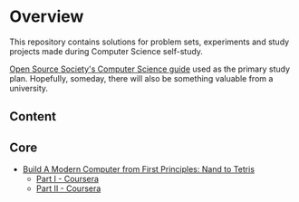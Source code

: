 # Overview
This repository contains solutions for problem sets, experiments and study projects made during Computer Science self-study.

[Open Source Society's Computer Science guide](https://github.com/open-source-society/computer-science) used as the primary study plan.
Hopefully, someday, there will also be something valuable from a university.

## Content
## Core
* [Build A Modern Computer from First Principles: Nand to Tetris](https://github.com/iiezhachenko/cs-study/tree/master/core-cs/nand2tetris) 
    * [Part I - Coursera](https://www.coursera.org/learn/build-a-computer)
    * [Part II - Coursera](https://www.coursera.org/learn/nand2tetris2)
